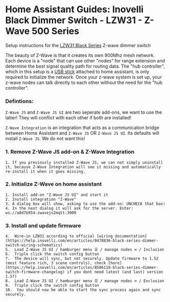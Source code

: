 # Home Assistant Guides: Inovelli Black Dimmer Switch - LZW31 - Z-Wave 500 Series

Setup instructions for the [LZW31 Black Series](https://help.inovelli.com/en/collections/5651190-black-series-dimmer-switch) Z-wave dimmer switch

The beauty of Z-Wave is that it creates its own 900Mhz mesh network. Each device is a "node" that can use other "nodes" for range extension and determine the best signal quality path for routing data. The "hub controller", which in this setup is a [USB stick](https://www.getzooz.com/zooz-zst39-z-wave-long-range-usb-stick/) attached to home assistant, is only required to initialize the network. Once your z-wave system is set up, your z-wave nodes can talk directly to each other without the need for the "hub controller". 

### Defintions:
`Z-Wave JS` and `Z-Wave JS UI` are two seperate add-ons, we want to use the latter! They will conflict with each other if both are installed!

`Z-Wave Integration` is an integration that acts as a communication bridge between Home Assistant and `Z-Wave JS` OR `Z-Wave JS UI`. Its defaults will install `Z-Wave JS`. We do not want this!


### 1. Remove Z-Wave JS add-on & Z-Wave Integration
```
1. If you previously installed Z-Wave JS, we can not simply uninstall it, because Z-Wave Integration will see it missing and automatically re-install it when it goes missing.
```


### 2. Initialize Z-Wave on home assistant
```
1. Install add-on "Z-Wave JS UI" and start it
2. Install integration "Z-Wave"
3. A dialog box will show, asking to use the add-on: UNCHECK that box!
4. In the next dialog it will ask for the server. Enter: ws://a0d7b954-zwavejs2mqtt:3000
```

### 3. Install and update firmware
```
4.  Wire-in LZW31 according to official [wiring documentation](https://help.inovelli.com/en/articles/8478836-black-series-dimmer-switch-wiring-schematics)
5.  Load Z-Wave JS UI / hamburger menu ☰ / manage nodes ∞ / Inclusion
6.  Triple click the switch config button
7.  The device will sync, but not securely. Update firmware to 1.52 (most feature rich, 3 scene controls), check [here](https://help.inovelli.com/en/articles/8506118-black-series-dimmer-switch-firmware-changelog) if you dont need latest (and last) version 1.57)
8.  Load Z-Wave JS UI / hamburger menu ☰ / manage nodes ∞ / Exclusion
9.  Triple click the switch config button
10.  You should now be able to start the sync process again and sync securely.
```
